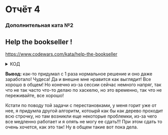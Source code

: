 # Отчёт 4 
### Дополнительная ката №2
## Help the bookseller ! 
https://www.codewars.com/kata/help-the-bookseller
<details>
<summary>КОД</summary>
<p>
  
```haskell
module Codewars.Kata.Bookseller where
import Codewars.Kata.Bookseller.Types

-- data Stock    = Stock String Int deriving (Show, Eq)
stocklist :: [Stock] -> [Char] -> [(Char, Int)]
stocklist [] _      = []
stocklist _  []     = []
stocklist st (x:xs) = (x, sum $ map count $ filter (ff x) st) : stocklist st xs
                  where
                    ff pattern (Stock (letter:_) _) = letter == pattern
                    count (Stock _ n) = n
```
<p>
</details>

**Вывод:** как-то придумал с 1 раза нормальное решение и оно даже заработало! Чудеса! Да и внешне мне нравится как выглядит! Все хорошо в общем! Но конечно из-за сессии сейчас немного напряг, так что не так часто что-то делаю по хаскелю, но это временно, так что не переживайте, все хорошо! 

Кстати по поводу той задачи с перестановками, у меня горит уже от нее,  я придумла другой алгоритм, котоырй как бы как дерево проходит всю строчку, но там возникли еще некоторые проблемки, из-за чего все медленно работает и я опять не могу ее сдать!!! При этом сдать то очень хочется, как это так! Ну в общем такие вот пока дела. 
